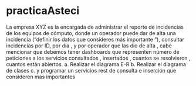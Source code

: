 # practicaAsteci
La empresa XYZ es la encargada de administrar el reporte de incidencias de los equipos de cómputo, donde un operador puede dar de alta una incidencia (“definir los datos que consideres más importante ”), consultar incidencias por ID, por día , y por operador que las dio de alta , cabe mencionar que debemos tener dashboards que representen número de peticiones a los servicios consultados , insertados , cuantos se resolvieron , cuantos están abiertos. a. Realizar el diagrama E-R b. Realizar el diagrama de clases c. y programar un servicios rest de consulta e inserción que consideren mas importantes
